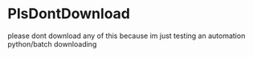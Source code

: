 # PlsDontDownload
please dont download any of this because im just testing an automation python/batch downloading 

